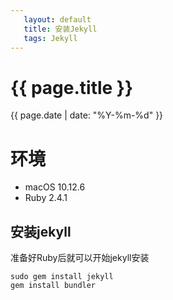 ```yaml
---
   layout: default
   title: 安装Jekyll
   tags: Jekyll
---
```


# {{ page.title }}
{{ page.date | date: "%Y-%m-%d" }}

# 环境
* macOS 10.12.6
* Ruby 2.4.1

## 安装jekyll
准备好Ruby后就可以开始jekyll安装
```
sudo gem install jekyll
gem install bundler
```
